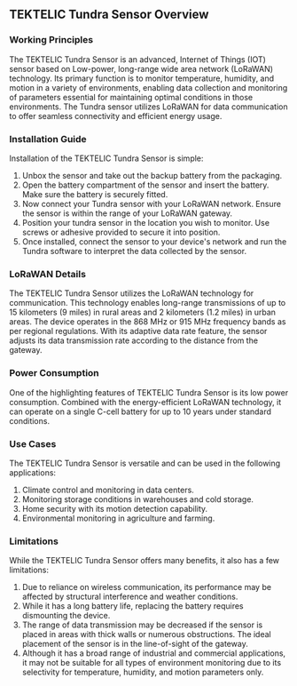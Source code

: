 ## TEKTELIC Tundra Sensor Overview

### Working Principles

The TEKTELIC Tundra Sensor is an advanced, Internet of Things (IOT) sensor based on Low-power, long-range wide area network (LoRaWAN) technology. Its primary function is to monitor temperature, humidity, and motion in a variety of environments, enabling data collection and monitoring of parameters essential for maintaining optimal conditions in those environments. The Tundra sensor utilizes LoRaWAN for data communication to offer seamless connectivity and efficient energy usage.

### Installation Guide

Installation of the TEKTELIC Tundra Sensor is simple:

1. Unbox the sensor and take out the backup battery from the packaging.
2. Open the battery compartment of the sensor and insert the battery. Make sure the battery is securely fitted.
3. Now connect your Tundra sensor with your LoRaWAN network. Ensure the sensor is within the range of your LoRaWAN gateway.
4. Position your tundra sensor in the location you wish to monitor. Use screws or adhesive provided to secure it into position.
5. Once installed, connect the sensor to your device's network and run the Tundra software to interpret the data collected by the sensor.

### LoRaWAN Details

The TEKTELIC Tundra Sensor utilizes the LoRaWAN technology for communication. This technology enables long-range transmissions of up to 15 kilometers (9 miles) in rural areas and 2 kilometers (1.2 miles) in urban areas. The device operates in the 868 MHz or 915 MHz frequency bands as per regional regulations. With its adaptive data rate feature, the sensor adjusts its data transmission rate according to the distance from the gateway.

### Power Consumption

One of the highlighting features of TEKTELIC Tundra Sensor is its low power consumption. Combined with the energy-efficient LoRaWAN technology, it can operate on a single C-cell battery for up to 10 years under standard conditions.

### Use Cases

The TEKTELIC Tundra Sensor is versatile and can be used in the following applications:

1. Climate control and monitoring in data centers.
2. Monitoring storage conditions in warehouses and cold storage.
3. Home security with its motion detection capability.
4. Environmental monitoring in agriculture and farming.

### Limitations

While the TEKTELIC Tundra Sensor offers many benefits, it also has a few limitations:

1. Due to reliance on wireless communication, its performance may be affected by structural interference and weather conditions.
2. While it has a long battery life, replacing the battery requires dismounting the device.
3. The range of data transmission may be decreased if the sensor is placed in areas with thick walls or numerous obstructions. The ideal placement of the sensor is in the line-of-sight of the gateway.
4. Although it has a broad range of industrial and commercial applications, it may not be suitable for all types of environment monitoring due to its selectivity for temperature, humidity, and motion parameters only.